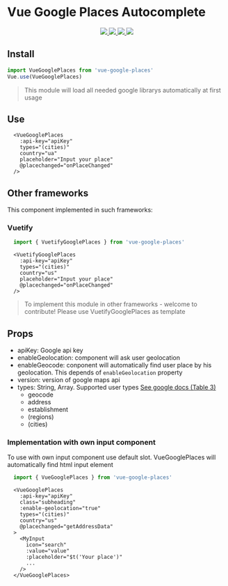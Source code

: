 # Vue Google Places Autocomplete


<p align="center">
  <a href="https://npmcharts.com/compare/vue-google-places?minimal=true">
    <img src="http://img.shields.io/npm/dm/vue-google-places.svg">
  </a>
  <a href="https://www.npmjs.org/package/vue-google-places">
    <img src="https://img.shields.io/npm/v/vue-google-places.svg">
  </a>
  <a href="http://img.badgesize.io/https://unpkg.com/vue-google-places/dist/vue-google-places.min.js?compression=gzip&label=gzip%20size:%20JS">
    <img src="http://img.badgesize.io/https://unpkg.com/vue-google-places/dist/vue-google-places.cjs.js?compression=gzip&label=gzip%20size:%20JS">
  </a>
  <a href="LICENSE">
    <img src="https://img.shields.io/badge/License-MIT-yellow.svg">
  </a>
</p>


## Install

```js
import VueGooglePlaces from 'vue-google-places'
Vue.use(VueGooglePlaces)
```

>This module will load all needed google librarys automatically at first usage

## Use

```vue
  <VueGooglePlaces
    :api-key="apiKey"
    types="(cities)"
    country="ua"
    placeholder="Input your place"
    @placechanged="onPlaceChanged"
  />
```
## Other frameworks
  This component implemented in such frameworks:

### Vuetify
```js
  import { VuetifyGooglePlaces } from 'vue-google-places'
```

```vue
  <VuetifyGooglePlaces
    :api-key="apiKey"
    types="(cities)"
    country="us"
    placeholder="Input your place"
    @placechanged="onPlaceChanged"
  />
```
> To implement this module in other frameworks - welcome to contribute! Please use VuetifyGooglePlaces as template

## Props

 - apiKey: Google api key
 - enableGeolocation: component will ask user geolocation
 - enableGeocode: conponent will automatically find user place by his geolocation. This depends of `enableGeolocation` property
 - version: version of google maps api
 - types: String, Array. Supported user types [See google docs (Table 3)](https://developers.google.com/places/supported_types)
    - geocode
    - address
    - establishment
    - (regions)
    - (cities)

### Implementation with own input component

To use with own input component use default slot. VueGooglePlaces will automatically find html input element
```js
  import { VueGooglePlaces } from 'vue-google-places'
```

```vue
  <VueGooglePlaces
    :api-key="apiKey"
    class="subheading"
    :enable-geolocation="true"
    types="(cities)"
    country="us"
    @placechanged="getAddressData"
  >
    <MyInput
      icon="search"
      :value="value"
      :placeholder="$t('Your place')"
      ...
    />
  </VueGooglePlaces>
```